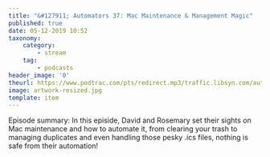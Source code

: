 ```yaml
---
title: "&#127911; Automators 37: Mac Maintenance & Management Magic"
published: true
date: 05-12-2019 10:52
taxonomy:
    category:
        - stream
    tag:
        - podcasts
header_image: '0'
theurl: https://www.podtrac.com/pts/redirect.mp3/traffic.libsyn.com/automatorsrelay/automators037.mp3
image: artwork-resized.jpg
template: item
--- 
```

Episode summary: In this episide, David and Rosemary set their sights on Mac maintenance and how to automate it, from clearing your trash to managing duplicates and even handling those pesky .ics files, nothing is safe from their automation!
